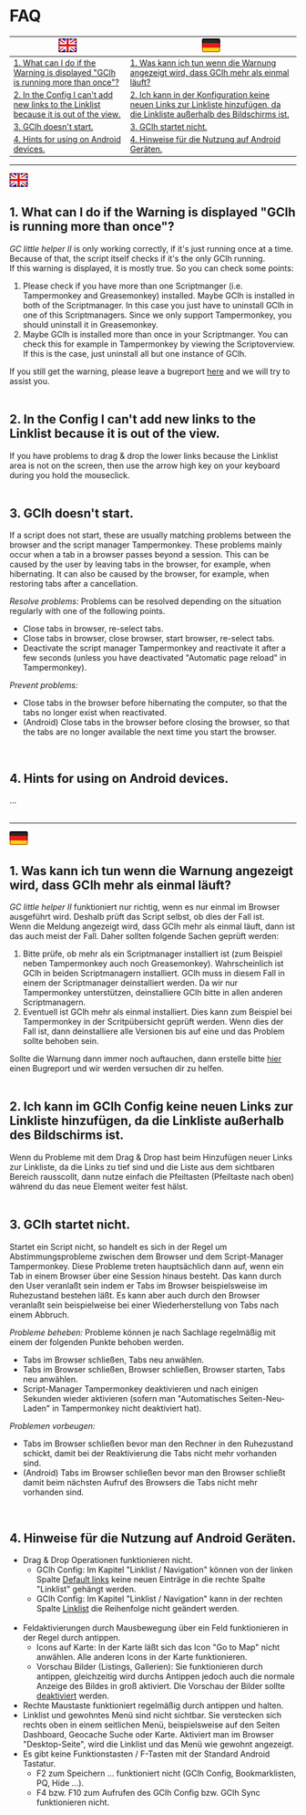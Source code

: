 # FAQ

<a href="#en" title=""><img src="../images/flag_en.png"></a> | <a href="#de" title=""><img src="../images/flag_de.png"></a>
--- | --- 
<a href="#1-en">1. What can I do if the Warning is displayed "GClh is running more than once"?</a> | <a href="#1-de">1. Was kann ich tun wenn die Warnung angezeigt wird, dass GClh mehr als einmal läuft?</a>
<a href="#2-en">2. In the Config I can't add new links to the Linklist because it is out of the view.</a> | <a href="#2-de">2. Ich kann in der Konfiguration keine neuen Links zur Linkliste hinzufügen, da die Linkliste außerhalb des Bildschirms ist.</a>
<a href="#3-en">3. GClh doesn't start.</a> | <a href="#3-de">3. GClh startet nicht.</a>
<a href="#4-en">4. Hints for using on Android devices.</a> | <a href="#4-de">4. Hinweise für die Nutzung auf Android Geräten.</a>

---
<a id="en"></a><img src="../images/flag_en.png">

<a id="1-en"></a>
## 1. What can I do if the Warning is displayed "GClh is running more than once"?
*GC little helper II* is only working correctly, if it's just running once at a time. Because of that, the script itself checks if it's the only GClh running.<br>
If this warning is displayed, it is mostly true. So you can check some points:<br>
<ol>
	<li>
		Please check if you have more than one Scriptmanger (i.e. Tampermonkey and Greasemonkey) installed. Maybe GClh is installed in both of the Scriptmanager. In this case you just have to uninstall GClh in one of this Scriptmanagers. Since we only support Tampermonkey, you should uninstall it in Greasemonkey.<br>
	</li>
	<li>
		Maybe GClh is installed more than once in your Scriptmanger. You can check this for example in Tampermonkey by viewing the Scriptoverview. If this is the case, just uninstall all but one instance of GClh.<br>
	</li>
</ol>
If you still get the warning, please leave a bugreport <a href="https://github.com/2Abendsegler/GClh/issues">here</a> and we will try to assist you.<br>
<br>

<a id="2-en"></a>
## 2. In the Config I can't add new links to the Linklist because it is out of the view.
If you have problems to drag & drop the lower links because the Linklist area is not on the screen, then use the arrow high key on your keyboard during you hold the mouseclick.<br>
<br>

<a id="3-en"></a>
## 3. GClh doesn't start.
If a script does not start, these are usually matching problems between the browser and the script manager Tampermonkey. These problems mainly occur when a tab in a browser passes beyond a session. This can be caused by the user by leaving tabs in the browser, for example, when hibernating. It can also be caused by the browser, for example, when restoring tabs after a cancellation.<br>

*Resolve problems:* Problems can be resolved depending on the situation regularly with one of the following points.<br>
<ul>
	<li>
		Close tabs in browser, re-select tabs.<br>
	</li>
	<li>
		Close tabs in browser, close browser, start browser, re-select tabs.<br>
	</li>
	<li>
		Deactivate the script manager Tampermonkey and reactivate it after a few seconds (unless you have deactivated "Automatic page reload" in Tampermonkey).<br>
	</li>
</ul>

*Prevent problems:* <br>
<ul>
	<li>
		Close tabs in the browser before hibernating the computer, so that the tabs no longer exist when reactivated.<br>
	</li>
	<li>
		(Android) Close tabs in the browser before closing the browser, so that the tabs are no longer available the next time you start the browser.<br>
	</li>
</ul>
<br>

<a id="4-en"></a>
## 4. Hints for using on Android devices.
...<br>
<br>

---
<a id="de"></a><img src="../images/flag_de.png">

<a id="1-de"></a>
## 1. Was kann ich tun wenn die Warnung angezeigt wird, dass GClh mehr als einmal läuft?
*GC little helper II* funktioniert nur richtig, wenn es nur einmal im Browser ausgeführt wird. Deshalb prüft das Script selbst, ob dies der Fall ist.<br>
Wenn die Meldung angezeigt wird, dass GClh mehr als einmal läuft, dann ist das auch meist der Fall. Daher sollten folgende Sachen geprüft werden:<br>
<ol>
	<li>
		Bitte prüfe, ob mehr als ein Scriptmanager installiert ist (zum Beispiel neben Tampermonkey auch noch Greasemonkey). Wahrscheinlich ist GClh in beiden Scriptmanagern installiert. GClh muss in diesem Fall in einem der Scriptmanager deinstalliert werden. Da wir nur Tampermonkey unterstützen, deinstalliere GClh bitte in allen anderen Scriptmanagern.<br>
	</li>
	<li>
		Eventuell ist GClh mehr als einmal installiert. Dies kann zum Beispiel bei Tampermonkey in der Scritpübersicht geprüft werden. Wenn dies der Fall ist, dann deinstalliere alle Versionen bis auf eine und das Problem sollte behoben sein.<br>
	</li>
</ol>
Sollte die Warnung dann immer noch auftauchen, dann erstelle bitte <a href="https://github.com/2Abendsegler/GClh/issues">hier</a> einen Bugreport und wir werden versuchen dir zu helfen.<br>
<br>

<a id="2-de"></a>
## 2. Ich kann im GClh Config keine neuen Links zur Linkliste hinzufügen, da die Linkliste außerhalb des Bildschirms ist.
Wenn du Probleme mit dem Drag & Drop hast beim Hinzufügen neuer Links zur Linkliste, da die Links zu tief sind und die Liste aus dem sichtbaren Bereich rausscollt, dann nutze einfach die Pfeiltasten (Pfeiltaste nach oben) während du das neue Element weiter fest hälst.<br>
<br>

<a id="3-de"></a>
## 3. GClh startet nicht.
Startet ein Script nicht, so handelt es sich in der Regel um Abstimmungsprobleme zwischen dem Browser und dem Script-Manager Tampermonkey. Diese Probleme treten hauptsächlich dann auf, wenn ein Tab in einem Browser über eine Session hinaus besteht. Das kann durch den User veranlaßt sein indem er Tabs im Browser beispielsweise im Ruhezustand bestehen läßt. Es kann aber auch durch den Browser veranlaßt sein beispielweise bei einer Wiederherstellung von Tabs nach einem Abbruch.<br>

*Probleme beheben:* Probleme können je nach Sachlage regelmäßig mit einem der folgenden Punkte behoben werden.<br>
<ul>
	<li>
		Tabs im Browser schließen, Tabs neu anwählen.<br>
	</li>
	<li>
		Tabs im Browser schließen, Browser schließen, Browser starten, Tabs neu anwählen.<br>
	</li>
	<li>
		Script-Manager Tampermonkey deaktivieren und nach einigen Sekunden wieder aktivieren (sofern man "Automatisches Seiten-Neu-Laden" in Tampermonkey nicht deaktiviert hat).<br>
	</li>
</ul>

*Problemen vorbeugen:* <br>
<ul>
	<li>
		Tabs im Browser schließen bevor man den Rechner in den Ruhezustand schickt, damit bei der Reaktivierung die Tabs nicht mehr vorhanden sind.<br>
	</li>
	<li>
		(Android) Tabs im Browser schließen bevor man den Browser schließt damit beim nächsten Aufruf des Browsers die Tabs nicht mehr vorhanden sind.<br>
	</li>
</ul>
<br>

<a id="4-de"></a>
## 4. Hinweise für die Nutzung auf Android Geräten.
<ul>
	<li>
		Drag & Drop Operationen funktionieren nicht.<br>
		<ul>
			<li>
				GClh Config: Im Kapitel "Linklist / Navigation" können von der linken Spalte <a href="https://www.geocaching.com/my/#GClhShowConfig#a#ll#settings_bookmarks_top_menu_h" title="Link zu deinem GClh Config">Default links</a> keine neuen Einträge in die rechte Spalte "Linklist" gehängt werden.<br>
			</li>
			<li>
				GClh Config: Im Kapitel "Linklist / Navigation" kann in der rechten Spalte <a href="https://www.geocaching.com/my/#GClhShowConfig#a#ll#settings_bookmarks_top_menu_h" title="Link zu deinem GClh Config">Linklist</a> die Reihenfolge nicht geändert werden.<br>
			</li>
		</ul>
	</li>
	<br>
	<li>
		Feldaktivierungen durch Mausbewegung über ein Feld funktionieren in der Regel durch antippen.<br>
		<ul>
			<li>
				Icons auf Karte: In der Karte läßt sich das Icon "Go to Map" nicht anwählen. Alle anderen Icons in der Karte funktionieren.<br>
			</li>
			<li>
				Vorschau Bilder (Listings, Gallerien): Sie funktionieren durch antippen, gleichzeitig wird durchs Antippen jedoch auch die normale Anzeige des Bildes in groß aktiviert. Die Vorschau der Bilder sollte <a href="https://www.geocaching.com/my/#GClhShowConfig#a#settings_show_thumbnailsX0" title="Link zu deinem GClh Config">deaktiviert</a> werden.<br>
			</li>
		</ul>
	</li>
	<li>
		Rechte Maustaste funktioniert regelmäßig durch antippen und halten.<br>
	</li>
	<li>
		Linklist und gewohntes Menü sind nicht sichtbar. Sie verstecken sich rechts oben in einem seitlichen Menü, beispielsweise auf den Seiten Dashboard, Geocache Suche oder Karte. Aktiviert man im Browser "Desktop-Seite", wird die Linklist und das Menü wie gewohnt angezeigt.<br>
	</li>
	<li>
		Es gibt keine Funktionstasten / F-Tasten mit der Standard Android Tastatur.<br>
		<ul>
			<li>
				F2 zum Speichern ... funktioniert nicht (GClh Config, Bookmarklisten, PQ, Hide ...).<br>
			</li>
			<li>
				F4 bzw. F10 zum Aufrufen des GClh Config bzw. GClh Sync funktionieren nicht.<br>
			</li>
		</ul>
	</li>
</ul>
<br>
